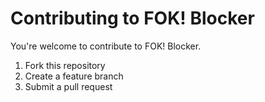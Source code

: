 # Contributing to FOK! Blocker

You're welcome to contribute to FOK! Blocker.

1. Fork this repository
2. Create a feature branch
3. Submit a pull request
